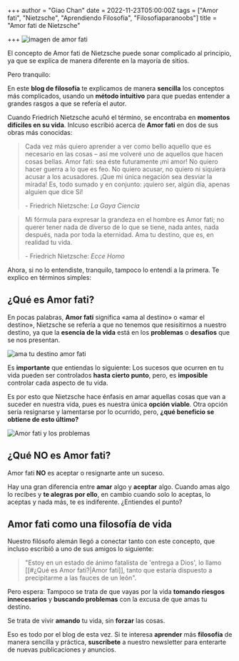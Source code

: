 +++
author = "Giao Chan"
date = 2022-11-23T05:00:00Z
tags = ["Amor fati", "Nietzsche", "Aprendiendo Filosofía", "Filosofiaparanoobs"]
title = "Amor fati de Nietzsche"

+++
![imagen de amor fati](/uploads/header.png "¿Qué es amor fati?")

El concepto de Amor fati de Nietzsche puede sonar complicado al principio, ya que se explica de manera diferente en la mayoría de sitios.

Pero tranquilo:

En este **blog de filosofía** te explicamos de manera **sencilla** los conceptos más complicados, usando un **método intuitivo** para que puedas entender a grandes rasgos a que se refería el autor.

Cuando Friedrich Nietzsche acuñó el término, se encontraba en **momentos difíciles en su vida**. Inlcuso escribió acerca de **Amor fati** en dos de sus obras más conocidas:

> Cada vez más quiero aprender a ver como bello aquello que es necesario en las cosas – así me volveré uno de aquellos que hacen cosas bellas. Amor fati: sea éste futuramente ¡mi amor! No quiero hacer guerra a lo que es feo. No quiero acusar, no quiero ni siquiera acusar a los acusadores. ¡Que mi única negación sea desviar la mirada! Es, todo sumado y en conjunto: ¡quiero ser, algún día, apenas alguien que dice Sí!
>
> \- Friedrich Nietzsche: _La Gaya Ciencia_

> Mi fórmula para expresar la grandeza en el hombre es Amor fati; no querer tener nada de diverso de lo que se tiene, nada antes, nada después, nada por toda la eternidad. Ama tu destino, que es, en realidad tu vida.
>
> \- Friedrich Nietzsche: _Ecce Homo_

Ahora, si no lo entendiste, tranquilo, tampoco lo entendí a la primera.
Te explico en términos simples:

## ¿Qué es Amor fati?

En pocas palabras, **Amor fati** significa «ama al destino» o «amar el destino», Nietzsche se refería a que no tenemos que resisitirnos a nuestro destino, ya que la **esencia de la vida** está en los **problemas** o **desafios** que se nos presentan.

![ama tu destino amor fati](/uploads/amatudestino.png "Ama tu destino")

Es **importante** que entiendas lo siguiente:
Los sucesos que ocurren en tu vida pueden ser controlados **hasta cierto punto**, pero, es **imposible** controlar cada aspecto de tu vida.

Es por esto que Nietzsche hace énfasis en amar aquellas cosas que van a suceder en nuestra vida, pues es nuestra única **opción viable**. Otra opción sería resignarse y lamentarse por lo ocurrido, pero, **¿qué beneficio se obtiene de esto último?**

![Amor fati y los problemas](/uploads/amor-fati-image.png "Amor fati y los problemas")

## ¿Qué **NO** es Amor fati?

Amor fati **NO** es aceptar o resignarte ante un suceso.

Hay una gran diferencia entre **amar** algo y **aceptar** algo. Cuando amas algo lo recibes y **te alegras por ello**, en cambio cuando solo lo aceptas, lo aceptas y nada más, te es indiferente. ¿Entiendes el punto?

## Amor fati como una filosofía de vida

Nuestro filósofo alemán llegó a conectar tanto con este concepto, que incluso escribió a uno de sus amigos lo siguiente:

> "Estoy en un estado de ánimo fatalista de 'entrega a Dios', lo llamo \[\[#¿Qué es Amor fati?|Amor fati\]\], tanto que estaría dispuesto a precipitarme a las fauces de un león".

Pero espera:
Tampoco se trata de que vayas por la vida **tomando riesgos innecesarios** y **buscando problemas** con la excusa de que amas tu destino.

Se trata de vivir **amando** tu vida, sin **forzar** las cosas.

Eso es todo por el blog de esta vez. Si te interesa **aprender** más **filosofía** de manera sencilla y práctica, **suscríbete** a nuestro newsletter para enterarte de nuevas publicaciones y anuncios.